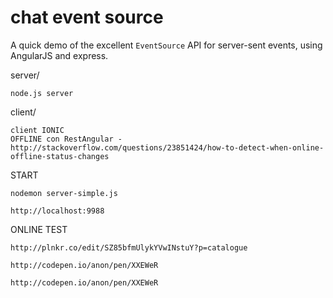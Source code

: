 # chat event source

A quick demo of the excellent `EventSource` API for server-sent events, using AngularJS and express.


server/

	node.js server


client/

	client IONIC
	OFFLINE con RestAngular - http://stackoverflow.com/questions/23851424/how-to-detect-when-online-offline-status-changes

START

	nodemon server-simple.js

	http://localhost:9988


ONLINE TEST

	http://plnkr.co/edit/SZ85bfmUlykYVwINstuY?p=catalogue

    http://codepen.io/anon/pen/XXEWeR

    http://codepen.io/anon/pen/XXEWeR
